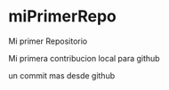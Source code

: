 # miPrimerRepo

Mi primer Repositorio

Mi primera contribucion local para github

un commit mas desde github
